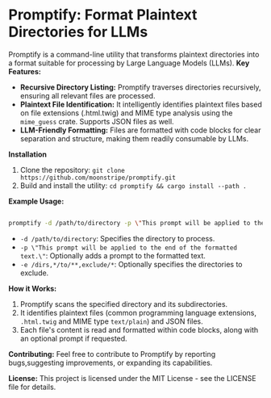 # Promptify: Format Plaintext Directories for LLMs

Promptify is a command-line utility that transforms plaintext directories into a format suitable for processing by Large Language Models (LLMs).
**Key Features:**

- **Recursive Directory Listing:** Promptify traverses directories recursively, ensuring all relevant files are processed.
- **Plaintext File Identification:** It intelligently identifies plaintext files based on file extensions (.html.twig) and MIME type analysis using the `mime_guess` crate. Supports JSON files as well.
- **LLM-Friendly Formatting:** Files are formatted with code blocks for clear separation and structure, making them readily consumable by LLMs.

**Installation**

1. Clone the repository: `git clone https://github.com/moonstripe/promptify.git`
2. Build and install the utility: `cd promptify && cargo install --path .`

**Example Usage:**

```bash

promptify -d /path/to/directory -p \"This prompt will be applied to the end of the formatted text.\" -e dir_to_exclude,*/**/glob

```

- `-d /path/to/directory`: Specifies the directory to process.
- `-p \"This prompt will be applied to the end of the formatted text.\"`: Optionally adds a prompt to the formatted text.
- `-e /dirs,*/to/**,exclude/*`: Optionally specifies the directories to exclude.

**How it Works:**

1. Promptify scans the specified directory and its subdirectories.
2. It identifies plaintext files (common programming language extensions, `.html.twig` and MIME type `text/plain`) and JSON files.
3. Each file's content is read and formatted within code blocks, along with an optional prompt if requested.

**Contributing:**
Feel free to contribute to Promptify by reporting bugs,suggesting improvements, or expanding its capabilities.

**License:**
This project is licensed under the MIT License - see the LICENSE file for details.
